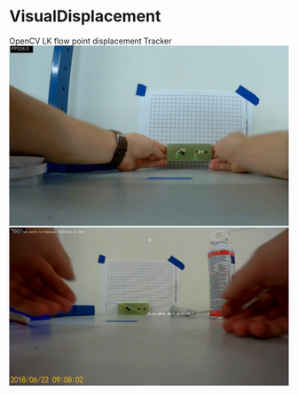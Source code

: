 # VisualDisplacement
OpenCV LK flow point displacement Tracker
![demo1](/Demos/Example.png)
![Demo](/Demos/Measure.png)
